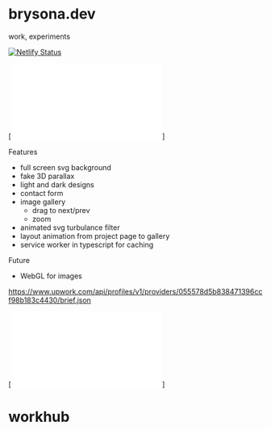 # brysona.dev
work, experiments

[![Netlify Status](https://api.netlify.com/api/v1/badges/332644c8-26a8-4f71-ae8c-8c8a9c3dce9c/deploy-status)](https://app.netlify.com/sites/cerulean-choux-149d28/deploys)

[![Blur Docs](ops/screens/blur/doc.md)]

Features

- full screen svg background
- fake 3D parallax
- light and dark designs
- contact form
- image gallery
  - drag to next/prev
  - zoom
- animated svg turbulance filter
- layout animation from project page to gallery
- service worker in typescript for caching

Future

- WebGL for images

https://www.upwork.com/api/profiles/v1/providers/055578d5b838471396ccf98b183c4430/brief.json

[![Ops Docs](ops/screens/blur/doc.md)]

# workhub
